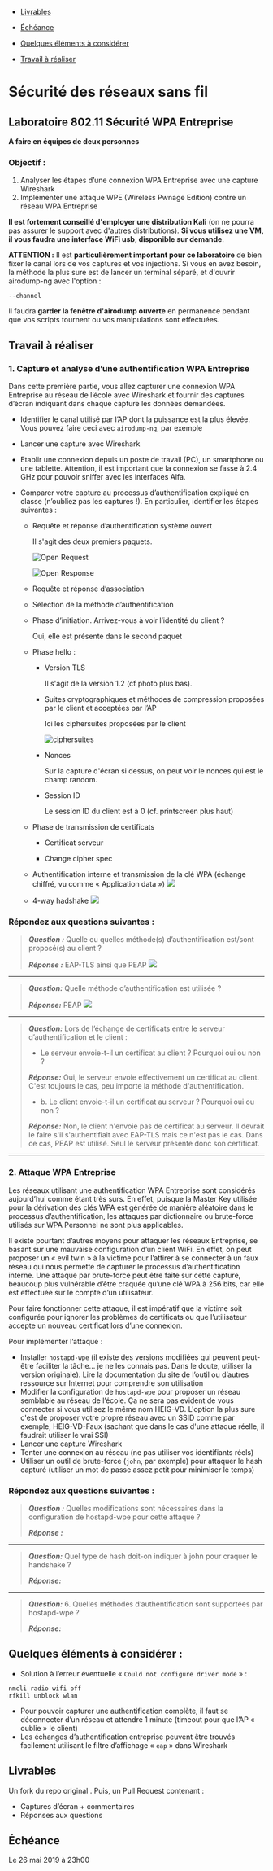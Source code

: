 - [Livrables](https://github.com/arubinst/HEIGVD-SWI-Labo3-WPA-Entreprise#livrables)

- [Échéance](https://github.com/arubinst/HEIGVD-SWI-Labo3-WPA-Entreprise#échéance)

- [Quelques éléments à considérer](https://github.com/arubinst/HEIGVD-SWI-Labo3-WPA-Entreprise#quelques-éléments-à-considérer-)

- [Travail à réaliser](https://github.com/arubinst/HEIGVD-SWI-Labo3-WPA-Entreprise#travail-à-réaliser)

# Sécurité des réseaux sans fil

## Laboratoire 802.11 Sécurité WPA Entreprise

__A faire en équipes de deux personnes__

### Objectif :

1.	Analyser les étapes d’une connexion WPA Entreprise avec une capture Wireshark
2.	Implémenter une attaque WPE (Wireless Pwnage Edition) contre un réseau WPA Entreprise

__Il est fortement conseillé d'employer une distribution Kali__ (on ne pourra pas assurer le support avec d'autres distributions). __Si vous utilisez une VM, il vous faudra une interface WiFi usb, disponible sur demande__.

__ATTENTION :__ Il est __particulièrement important pour ce laboratoire__ de bien fixer le canal lors de vos captures et vos injections. Si vous en avez besoin, la méthode la plus sure est de lancer un terminal séparé, et d'ouvrir airodump-ng avec l'option :

```--channel```

Il faudra __garder la fenêtre d'airodump ouverte__ en permanence pendant que vos scripts tournent ou vos manipulations sont effectuées.

## Travail à réaliser

### 1. Capture et analyse d’une authentification WPA Entreprise

Dans cette première partie, vous allez capturer une connexion WPA Entreprise au réseau de l’école avec Wireshark et fournir des captures d’écran indiquant dans chaque capture les données demandées.

- Identifier le canal utilisé par l’AP dont la puissance est la plus élevée. Vous pouvez faire ceci avec ```airodump-ng```, par exemple
- Lancer une capture avec Wireshark
- Etablir une connexion depuis un poste de travail (PC), un smartphone ou une tablette. Attention, il est important que la connexion se fasse à 2.4 GHz pour pouvoir sniffer avec les interfaces Alfa.
- Comparer votre capture au processus d’authentification expliqué en classe (n’oubliez pas les captures !). En particulier, identifier les étapes suivantes :
	
	- Requête et réponse d’authentification système ouvert
	
	  Il s'agit des deux premiers paquets.
	
	  ![Open Request](img/openRequest.png)
	
	  ![Open Response](img/openResponse.png)
 	- Requête et réponse d’association
	- Sélection de la méthode d’authentification
	
	- Phase d’initiation. Arrivez-vous à voir l’identité du client ?
	
	  Oui, elle est présente dans le second paquet
	
	- Phase hello :
		- Version TLS
		
		  Il s'agit de la version 1.2 (cf photo plus bas).
		
		- Suites cryptographiques et méthodes de compression proposées par le client et acceptées par l’AP
		
		  Ici les ciphersuites proposées par le client
		
		  ![ciphersuites](img/ciphersuites.png)
		
		- Nonces
		
		  Sur la capture d'écran si dessus, on peut voir le nonces qui est le champ random.
		
		- Session ID
		
		  Le session ID du client est à 0 (cf. printscreen plus haut)
		
	- Phase de transmission de certificats
	
	 	- Certificat serveur
		
		- Change cipher spec
		
	- Authentification interne et transmission de la clé WPA (échange chiffré, vu comme « Application data »)
	![](img/appData.png)
	
	- 4-way hadshake
	![](img/4wayHandshake.png)

### Répondez aux questions suivantes :

> **_Question :_** Quelle ou quelles méthode(s) d’authentification est/sont proposé(s) au client ?
> 
> **_Réponse :_** EAP-TLS ainsi que PEAP 
![](img/authMethod.png)

---

> **_Question:_** Quelle méthode d’authentification est utilisée ?
> 
> **_Réponse:_** PEAP
![](img/peapChoosen.png)

---

> **_Question:_** Lors de l’échange de certificats entre le serveur d’authentification et le client :
> 
> - Le serveur envoie-t-il un certificat au client ? Pourquoi oui ou non ?
> 
> **_Réponse:_** Oui, le serveur envoie effectivement un certificat au client. C'est toujours le cas, peu importe la méthode d'authentification.
> 
> - b.	Le client envoie-t-il un certificat au serveur ? Pourquoi oui ou non ?
> 
> **_Réponse:_** Non, le client n'envoie pas de certificat au serveur. Il devrait le faire s'il s'authentifiait avec EAP-TLS mais ce n'est pas le cas. Dans ce cas, PEAP est utilisé. Seul le serveur présente donc son certificat.
> 

---

### 2. Attaque WPA Entreprise

Les réseaux utilisant une authentification WPA Entreprise sont considérés aujourd’hui comme étant très surs. En effet, puisque la Master Key utilisée pour la dérivation des clés WPA est générée de manière aléatoire dans le processus d’authentification, les attaques par dictionnaire ou brute-force utilisés sur WPA Personnel ne sont plus applicables. 

Il existe pourtant d’autres moyens pour attaquer les réseaux Entreprise, se basant sur une mauvaise configuration d’un client WiFi. En effet, on peut proposer un « evil twin » à la victime pour l’attirer à se connecter à un faux réseau qui nous permette de capturer le processus d’authentification interne. Une attaque par brute-force peut être faite sur cette capture, beaucoup plus vulnérable d’être craquée qu’une clé WPA à 256 bits, car elle est effectuée sur le compte d’un utilisateur.

Pour faire fonctionner cette attaque, il est impératif que la victime soit configurée pour ignorer les problèmes de certificats ou que l’utilisateur accepte un nouveau certificat lors d’une connexion.

Pour implémenter l’attaque :

- Installer ```hostapd-wpe``` (il existe des versions modifiées qui peuvent peut-être faciliter la tâche... je ne les connais pas. Dans le doute, utiliser la version originale). Lire la documentation du site de l’outil ou d’autres ressource sur Internet pour comprendre son utilisation
- Modifier la configuration de ```hostapd-wpe``` pour proposer un réseau semblable au réseau de l’école. Ça ne sera pas evident de vous connecter si vous utilisez le même nom HEIG-VD. L'option la plus sure c'est de proposer votre propre réseau avec un SSID comme par exemple, HEIG-VD-Faux (sachant que dans le cas d'une attaque réelle, il faudrait utiliser le vrai SSI) 
- Lancer une capture Wireshark
- Tenter une connexion au réseau (ne pas utiliser vos identifiants réels)
- Utiliser un outil de brute-force (```john```, par exemple) pour attaquer le hash capturé (utiliser un mot de passe assez petit pour minimiser le temps)

### Répondez aux questions suivantes :

> **_Question :_** Quelles modifications sont nécessaires dans la configuration de hostapd-wpe pour cette attaque ?
> 
> **_Réponse :_** 

---

> **_Question:_** Quel type de hash doit-on indiquer à john pour craquer le handshake ?
> 
> **_Réponse:_** 

---

> **_Question:_** 6.	Quelles méthodes d’authentification sont supportées par hostapd-wpe ?
> 
> **_Réponse:_**


## Quelques éléments à considérer :

- Solution à l’erreur éventuelle « ```Could not configure driver mode``` » :

```
nmcli radio wifi off
rfkill unblock wlan
```
-	Pour pouvoir capturer une authentification complète, il faut se déconnecter d’un réseau et attendre 1 minute (timeout pour que l’AP « oublie » le client) 
-	Les échanges d’authentification entreprise peuvent être trouvés facilement utilisant le filtre d’affichage « ```eap``` » dans Wireshark


## Livrables

Un fork du repo original . Puis, un Pull Request contenant :

-	Captures d’écran + commentaires
-	Réponses aux questions


## Échéance

Le 26 mai 2019 à 23h00

